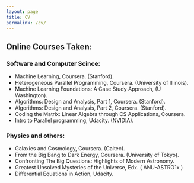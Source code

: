 ```yaml
---
layout: page
title: CV
permalink: /cv/
---
```


## Online Courses Taken:

### Software and Computer Scince:

<ul>
<li>Machine Learning, Coursera. (Stanford). </li>
<li>Heterogeneous Parallel Programming, Coursera. (University of Illinois). </li>
<li>Machine Learning Foundations: A Case Study Approach, (U Washington). </li>
<li>Algorithms: Design and Analysis, Part 1, Coursera. (Stanford). </li>
<li>Algorithms: Design and Analysis, Part 2, Coursera. (Stanford). </li>
<li>Coding the Matrix: Linear Algebra through CS Applications, Coursera. </li>
<li>Intro to Parallel programming, Udacity. (NVIDIA). </li>




</ul>


### Physics and others:

<ul>
<li>Galaxies and Cosmology, Coursera. (Caltec).</li>
<li>From the Big Bang to Dark Energy, Coursera. (University of Tokyo). </li>
<li>Confronting The Big Questions: Highlights of Modern Astronomy. </li>
<li>Greatest Unsolved Mysteries of the Universe, Edx. ( ANU-ASTRO1x ) </li>
<li>Differential Equations in Action, Udacity. </li>



</ul>
